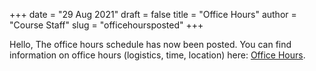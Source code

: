 +++
date = "29 Aug 2021"
draft = false
title = "Office Hours"
author = "Course Staff"
slug = "officehoursposted"
+++

Hello, The office hours schedule has now been posted. You can find information on office hours (logistics, time, location) here: [Office Hours](/officehours).
